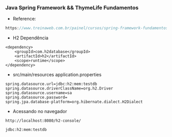 ### Java Spring Framework && ThymeLife Fundamentos

* Reference:
```Java TreinaWeb
https://www.treinaweb.com.br/painel/cursos/spring-framework-fundamentos/aula/5/subaula/4
```

* H2 Dependência
```
<dependency>
    <groupId>com.h2database</groupId>
    <artifactId>h2</artifactId>
    <scope>runtime</scope>
</dependency>
```

* src/main/resources application.properties

```
spring.datasource.url=jdbc:h2:mem:testdb
spring.datasource.driverClassName=org.h2.Driver
spring.datasource.username=sa
spring.datasource.password=
spring.jpa.database-platform=org.hibernate.dialect.H2Dialect
```

* Acessando no navegador
```
http://localhost:8080/h2-console/
```

```JDBC URL:
jdbc:h2:mem:testdb
```